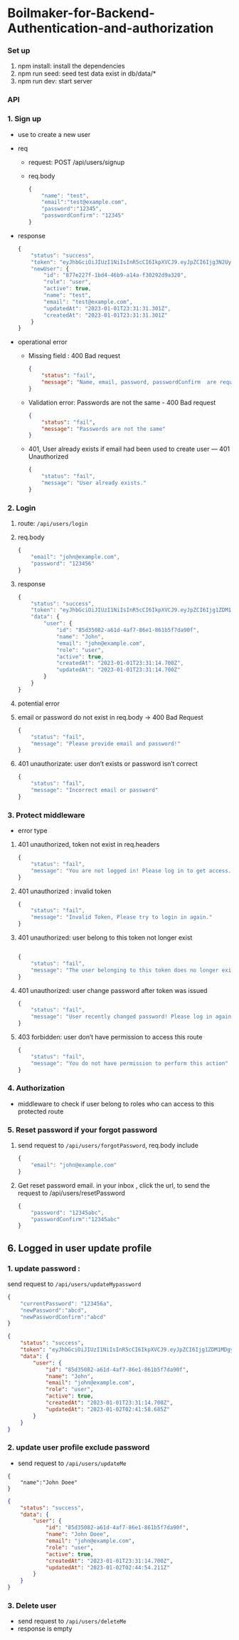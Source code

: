 # Boilmaker-for-Backend-Authentication-and-authorization

### Set up

1. npm install: install the dependencies
2. npm run seed: seed test data exist in db/data/*
3. npm run dev: start server


### API 

### 1. Sign up

- use to create a new user
- req
    - request:  POST /api/users/signup
    - req.body
        
        ```jsx
        {
            "name": "test",
            "email":"test@example.com",
            "password":"12345",
            "passwordConfirm": "12345"
        }
        ```
        
- response
    
    ```jsx
    {
        "status": "success",
        "token": "eyJhbGciOiJIUzI1NiIsInR5cCI6IkpXVCJ9.eyJpZCI6Ijg3N2UyMjdmLTFiZDQtNDZiOS1hMTRhLWYzMDI5MmQ5YTMyMCIsImlhdCI6MTY3MjYxNTg5MSwiZXhwIjoxNjgwMzkxODkxfQ.6Yi-E90KFYgJmFAdnNHu3DohA5_yKFczdPJBfrTkh-0",
        "newUser": {
            "id": "877e227f-1bd4-46b9-a14a-f30292d9a320",
            "role": "user",
            "active": true,
            "name": "test",
            "email": "test@example.com",
            "updatedAt": "2023-01-01T23:31:31.301Z",
            "createdAt": "2023-01-01T23:31:31.301Z"
        }
    }
    ```
    
- operational error
    - Missing field : 400 Bad request
        
        ```json
        {
            "status": "fail",
            "message": "Name, email, password, passwordConfirm  are required."
        }
        ```
        
    - Validation error: Passwords are not the same -  400 Bad request
        
        ```json
        {
            "status": "fail",
            "message": "Passwords are not the same"
        }
        ```
        
    - 401, User already exists if email had been used to create user — 401 Unauthorized
        
        ```jsx
        {
            "status": "fail",
            "message": "User already exists."
        }
        ```
        
    

### 2. Login

1. route: `/api/users/login`
2. req.body
    
    ```jsx
    {
        "email": "john@example.com",
        "password": "123456"
    }
    ```
    
3. response 
    
    ```jsx
    {
        "status": "success",
        "token": "eyJhbGciOiJIUzI1NiIsInR5cCI6IkpXVCJ9.eyJpZCI6Ijg1ZDM1MDgyLWE2MWQtNGFmNy04NmUxLTg2MWI1ZjdkYTkwZiIsImlhdCI6MTY3MjYyNjI3NCwiZXhwIjoxNjgwNDAyMjc0fQ.zelk40TG1rtvnFBSCqrC_HbrzwuqaTM9G6FzMZVkhJc",
        "data": {
            "user": {
                "id": "85d35082-a61d-4af7-86e1-861b5f7da90f",
                "name": "John",
                "email": "john@example.com",
                "role": "user",
                "active": true,
                "createdAt": "2023-01-01T23:31:14.700Z",
                "updatedAt": "2023-01-01T23:31:14.700Z"
            }
        }
    }
    ```
    

3. potential error 

1. email or password do not exist in req.body → 400 Bad Request
    
    ```jsx
    {
        "status": "fail",
        "message": "Please provide email and password!"
    }
    ```
    
2. 401 unauthorizate: user don’t exists  or password isn’t correct
    
    ```jsx
    {
        "status": "fail",
        "message": "Incorrect email or password"
    }
    ```
    

### 3. Protect middleware

- error type
1. 401 unauthorized, token not exist in req.headers
    
    ```jsx
    {
        "status": "fail",
        "message": "You are not logged in! Please log in to get access."
    }
    ```
    
2. 401 unauthorized : invalid token 
    
    ```jsx
    {
        "status": "fail",
        "message": "Invalid Token, Please try to login in again."
    }
    ```
    
3. 401 unauthorized: user belong to this token not longer exist 
    
    ```jsx
    
    {
        "status": "fail",
        "message": "The user belonging to this token does no longer exist."
    }
    ```
    
4. 401 unauthorized: user change password after token was issued
    
    ```jsx
    {
        "status": "fail",
        "message": "User recently changed password! Please log in again"
    }
    ```
    
5. 403 forbidden: user don’t have permission to access this route
    
    ```jsx
    {
        "status": "fail",
        "message": "You do not have permission to perform this action"
    }
    ```
    

### 4. Authorization

- middleware to check if user belong to roles who can access to this protected route

### 5. Reset password if your forgot password

1. send request to `/api/users/forgotPassword`, req.body include 
    
    ```jsx
    {
        "email": "john@example.com"
    }
    ```
    
2. Get reset password email. in your inbox , click the url, to send the request to /api/users/resetPassword
    
    ```jsx
    {
        "password": "12345abc",
        "passwordConfirm":"12345abc"
    }
    ```
    

## 6. Logged in user update profile

### 1. update password :

send request to `/api/users/updateMypassword`

```jsx
{
    "currentPassword": "123456a",
    "newPassword":"abcd",
    "newPasswordConfirm":"abcd"
}
```

```json
{
    "status": "success",
    "token": "eyJhbGciOiJIUzI1NiIsInR5cCI6IkpXVCJ9.eyJpZCI6Ijg1ZDM1MDgyLWE2MWQtNGFmNy04NmUxLTg2MWI1ZjdkYTkwZiIsImlhdCI6MTY3MjYyNzMxOCwiZXhwIjoxNjgwNDAzMzE4fQ.my9IkvJMOCQ4Sa1DWOIYgmf4El0-KEEOpHXb4J2875o",
    "data": {
        "user": {
            "id": "85d35082-a61d-4af7-86e1-861b5f7da90f",
            "name": "John",
            "email": "john@example.com",
            "role": "user",
            "active": true,
            "createdAt": "2023-01-01T23:31:14.700Z",
            "updatedAt": "2023-01-02T02:41:58.685Z"
        }
    }
}
```

### 2. update user profile exclude password

- send request to `/api/users/updateMe`

```
{
    "name":"John Doee"
}
```

```json
{
    "status": "success",
    "data": {
        "user": {
            "id": "85d35082-a61d-4af7-86e1-861b5f7da90f",
            "name": "John Doee",
            "email": "john@example.com",
            "role": "user",
            "active": true,
            "createdAt": "2023-01-01T23:31:14.700Z",
            "updatedAt": "2023-01-02T02:44:54.211Z"
        }
    }
}
```

### 3. Delete user

- send request to `/api/users/deleteMe`
- response is empty

